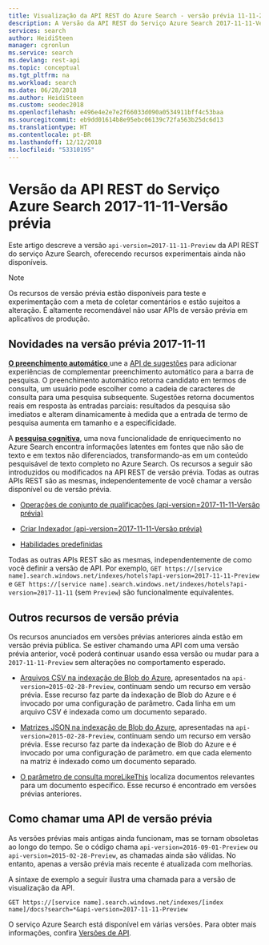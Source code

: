 ```yaml
---
title: Visualização da API REST do Azure Search - versão prévia 11-11-2017 - Azure Search
description: A Versão da API REST do Serviço Azure Search 2017-11-11-Versão prévia inclui recursos experimentais como pesquisas de sinônimos e do tipo moreLikeThis.
services: search
author: HeidiSteen
manager: cgronlun
ms.service: search
ms.devlang: rest-api
ms.topic: conceptual
ms.tgt_pltfrm: na
ms.workload: search
ms.date: 06/28/2018
ms.author: HeidiSteen
ms.custom: seodec2018
ms.openlocfilehash: e496e4e2e7e2f66033d090a0534911bff4c53baa
ms.sourcegitcommit: eb9dd01614b8e95ebc06139c72fa563b25dc6d13
ms.translationtype: HT
ms.contentlocale: pt-BR
ms.lasthandoff: 12/12/2018
ms.locfileid: "53310195"
---
```

# <a name="azure-search-service-rest-api-version-2017-11-11-preview"></a>Versão da API REST do Serviço Azure Search 2017-11-11-Versão prévia
Este artigo descreve a versão `api-version=2017-11-11-Preview` da API REST do serviço Azure Search, oferecendo recursos experimentais ainda não disponíveis.

> [!NOTE]
> Os recursos de versão prévia estão disponíveis para teste e experimentação com a meta de coletar comentários e estão sujeitos a alteração. É altamente recomendável não usar APIs de versão prévia em aplicativos de produção.


## <a name="new-in-2017-11-11-preview"></a>Novidades na versão prévia 2017-11-11

[**O preenchimento automático** ](search-autocomplete-tutorial.md) une a [API de sugestões](https://docs.microsoft.com/rest/api/searchservice/suggestions) para adicionar experiências de complementar preenchimento automático para a barra de pesquisa. O preenchimento automático retorna candidato em termos de consulta, um usuário pode escolher como a cadeia de caracteres de consulta para uma pesquisa subsequente. Sugestões retorna documentos reais em resposta às entradas parciais: resultados da pesquisa são imediatos e alteram dinamicamente à medida que a entrada de termo de pesquisa aumenta em tamanho e a especificidade.

A [**pesquisa cognitiva**](cognitive-search-concept-intro.md), uma nova funcionalidade de enriquecimento no Azure Search encontra informações latentes em fontes que não são de texto e em textos não diferenciados, transformando-as em um conteúdo pesquisável de texto completo no Azure Search. Os recursos a seguir são introduzidos ou modificados na API REST de versão prévia. Todas as outras APIs REST são as mesmas, independentemente de você chamar a versão disponível ou de versão prévia.

+ [Operações de conjunto de qualificações (api-version=2017-11-11-Versão prévia)](https://docs.microsoft.com/rest/api/searchservice/skillset-operations)

+ [Criar Indexador (api-version=2017-11-11-Versão prévia)](https://docs.microsoft.com/rest/api/searchservice/create-indexer)

+ [Habilidades predefinidas](cognitive-search-predefined-skills.md)

Todas as outras APIs REST são as mesmas, independentemente de como você definir a versão de API. Por exemplo, `GET https://[service name].search.windows.net/indexes/hotels?api-version=2017-11-11-Preview` e `GET https://[service name].search.windows.net/indexes/hotels?api-version=2017-11-11` (sem `Preview`) são funcionalmente equivalentes.

## <a name="other-preview-features"></a>Outros recursos de versão prévia

Os recursos anunciados em versões prévias anteriores ainda estão em versão prévia pública. Se estiver chamando uma API com uma versão prévia anterior, você poderá continuar usando essa versão ou mudar para a `2017-11-11-Preview` sem alterações no comportamento esperado.

+ [Arquivos CSV na indexação de Blob do Azure](search-howto-index-csv-blobs.md), apresentados na `api-version=2015-02-28-Preview`, continuam sendo um recurso em versão prévia. Esse recurso faz parte da indexação de Blob do Azure e é invocado por uma configuração de parâmetro. Cada linha em um arquivo CSV é indexada como um documento separado.

+ [Matrizes JSON na indexação de Blob do Azure](search-howto-index-json-blobs.md), apresentadas na `api-version=2015-02-28-Preview`, continuam sendo um recurso em versão prévia. Esse recurso faz parte da indexação de Blob do Azure e é invocado por uma configuração de parâmetro. em que cada elemento na matriz é indexado como um documento separado.

+ [O parâmetro de consulta moreLikeThis](search-more-like-this.md) localiza documentos relevantes para um documento específico. Esse recurso é encontrado em versões prévias anteriores. 


## <a name="how-to-call-a-preview-api"></a>Como chamar uma API de versão prévia

As versões prévias mais antigas ainda funcionam, mas se tornam obsoletas ao longo do tempo. Se o código chama `api-version=2016-09-01-Preview` ou `api-version=2015-02-28-Preview`, as chamadas ainda são válidas. No entanto, apenas a versão prévia mais recente é atualizada com melhorias. 

A sintaxe de exemplo a seguir ilustra uma chamada para a versão de visualização da API.

    GET https://[service name].search.windows.net/indexes/[index name]/docs?search=*&api-version=2017-11-11-Preview

O serviço Azure Search está disponível em várias versões. Para obter mais informações, confira [Versões de API](search-api-versions.md).
